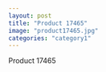 ```yaml
---
layout: post
title: "Product 17465"
image: "product17465.jpg"
categories: "category1"
---
```

Product 17465
